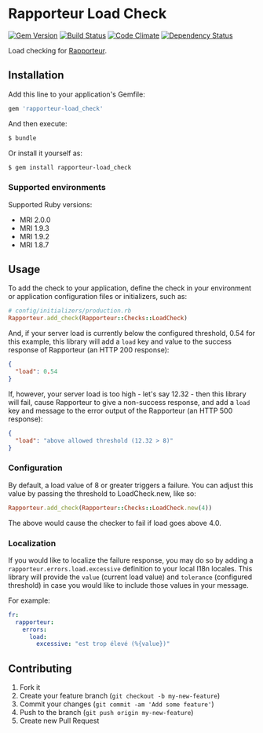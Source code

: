 # Rapporteur Load Check

[![Gem Version](http://img.shields.io/gem/v/rapporteur-load_check.svg)](http://rubygems.org/gems/rapporteur-load_check)
[![Build Status](http://img.shields.io/travis/codeschool/rapporteur-load_check.png?branch=master)](https://travis-ci.org/codeschool/rapporteur-load_check)
[![Code Climate](http://img.shields.io/codeclimate/github/codeschool/rapporteur-load_check.svg)](https://codeclimate.com/github/codeschool/rapporteur-load_check)
[![Dependency Status](https://gemnasium.com/codeschool/rapporteur-load_check.svg)](https://gemnasium.com/codeschool/rapporteur-load_check)


Load checking for [Rapporteur](https://github.com/codeschool/rapporteur).

## Installation

Add this line to your application's Gemfile:

```ruby
gem 'rapporteur-load_check'
```

And then execute:

```bash
$ bundle
```

Or install it yourself as:

```bash
$ gem install rapporteur-load_check
```

### Supported environments

Supported Ruby versions:

* MRI 2.0.0
* MRI 1.9.3
* MRI 1.9.2
* MRI 1.8.7

## Usage

To add the check to your application, define the check in your environment or
application configuration files or initializers, such as:

```ruby
# config/initializers/production.rb
Rapporteur.add_check(Rapporteur::Checks::LoadCheck)
```

And, if your server load is currently below the configured threshold, 0.54 for
this example, this library will add a `load` key and value to the success
response of Rapporteur (an HTTP 200 response):

```json
{
  "load": 0.54
}
```

If, however, your server load is too high - let's say 12.32 - then this library
will fail, cause Rapporteur to give a non-success response, and add a `load`
key and message to the error output of the Rapporteur (an HTTP 500 response):

```json
{
  "load": "above allowed threshold (12.32 > 8)"
}
```

### Configuration

By default, a load value of 8 or greater triggers a failure. You can adjust
this value by passing the threshold to LoadCheck.new, like so:

```ruby
Rapporteur.add_check(Rapporteur::Checks::LoadCheck.new(4))
```

The above would cause the checker to fail if load goes above 4.0.

### Localization

If you would like to localize the failure response, you may do so by adding a
`rapporteur.errors.load.excessive` definition to your local I18n locales. This
library will provide the `value` (current load value) and `tolerance`
(configured threshold) in case you would like to include those values in your
message.

For example:

```yaml
fr:
  rapporteur:
    errors:
      load:
        excessive: "est trop élevé (%{value})"
```

## Contributing

1. Fork it
2. Create your feature branch (`git checkout -b my-new-feature`)
3. Commit your changes (`git commit -am 'Add some feature'`)
4. Push to the branch (`git push origin my-new-feature`)
5. Create new Pull Request
